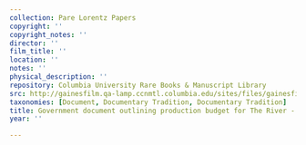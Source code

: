 ```yaml
---
collection: Pare Lorentz Papers
copyright: ''
copyright_notes: ''
director: ''
film_title: ''
location: ''
notes: ''
physical_description: ''
repository: Columbia University Rare Books & Manuscript Library
src: http://gainesfilm.qa-lamp.ccnmtl.columbia.edu/sites/files/gainesfilm/images/110094052.jpg
taxonomies: [Document, Documentary Tradition, Documentary Tradition]
title: Government document outlining production budget for The River - Page 4 of 4
year: ''

---
```

